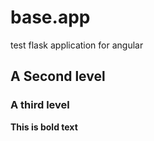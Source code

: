 # base.app
test flask application for angular
## A Second level
### A third level
**This is bold text**
